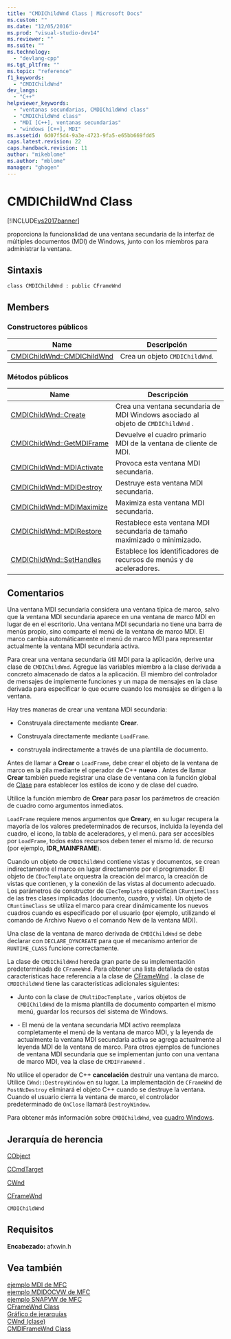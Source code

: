 ```yaml
---
title: "CMDIChildWnd Class | Microsoft Docs"
ms.custom: ""
ms.date: "12/05/2016"
ms.prod: "visual-studio-dev14"
ms.reviewer: ""
ms.suite: ""
ms.technology: 
  - "devlang-cpp"
ms.tgt_pltfrm: ""
ms.topic: "reference"
f1_keywords: 
  - "CMDIChildWnd"
dev_langs: 
  - "C++"
helpviewer_keywords: 
  - "ventanas secundarias, CMDIChildWnd class"
  - "CMDIChildWnd class"
  - "MDI [C++], ventanas secundarias"
  - "windows [C++], MDI"
ms.assetid: 6d07f5d4-9a3e-4723-9fa5-e65bb669fdd5
caps.latest.revision: 22
caps.handback.revision: 11
author: "mikeblome"
ms.author: "mblome"
manager: "ghogen"
---
```

# CMDIChildWnd Class
[!INCLUDE[vs2017banner](../../assembler/inline/includes/vs2017banner.md)]

proporciona la funcionalidad de una ventana secundaria de la interfaz de múltiples documentos \(MDI\) de Windows, junto con los miembros para administrar la ventana.  
  
## Sintaxis  
  
```  
class CMDIChildWnd : public CFrameWnd  
```  
  
## Members  
  
### Constructores públicos  
  
|Name|Descripción|  
|----------|-----------------|  
|[CMDIChildWnd::CMDIChildWnd](../Topic/CMDIChildWnd::CMDIChildWnd.md)|Crea un objeto `CMDIChildWnd`.|  
  
### Métodos públicos  
  
|Name|Descripción|  
|----------|-----------------|  
|[CMDIChildWnd::Create](../Topic/CMDIChildWnd::Create.md)|Crea una ventana secundaria de MDI Windows asociado al objeto de `CMDIChildWnd` .|  
|[CMDIChildWnd::GetMDIFrame](../Topic/CMDIChildWnd::GetMDIFrame.md)|Devuelve el cuadro primario MDI de la ventana de cliente de MDI.|  
|[CMDIChildWnd::MDIActivate](../Topic/CMDIChildWnd::MDIActivate.md)|Provoca esta ventana MDI secundaria.|  
|[CMDIChildWnd::MDIDestroy](../Topic/CMDIChildWnd::MDIDestroy.md)|Destruye esta ventana MDI secundaria.|  
|[CMDIChildWnd::MDIMaximize](../Topic/CMDIChildWnd::MDIMaximize.md)|Maximiza esta ventana MDI secundaria.|  
|[CMDIChildWnd::MDIRestore](../Topic/CMDIChildWnd::MDIRestore.md)|Restablece esta ventana MDI secundaria de tamaño maximizado o minimizado.|  
|[CMDIChildWnd::SetHandles](../Topic/CMDIChildWnd::SetHandles.md)|Establece los identificadores de recursos de menús y de aceleradores.|  
  
## Comentarios  
 Una ventana MDI secundaria considera una ventana típica de marco, salvo que la ventana MDI secundaria aparece en una ventana de marco MDI en lugar de en el escritorio.  Una ventana MDI secundaria no tiene una barra de menús propio, sino comparte el menú de la ventana de marco MDI.  El marco cambia automáticamente el menú de marco MDI para representar actualmente la ventana MDI secundaria activa.  
  
 Para crear una ventana secundaria útil MDI para la aplicación, derive una clase de `CMDIChildWnd`.  Agregue las variables miembro a la clase derivada a concreto almacenado de datos a la aplicación.  El miembro del controlador de mensajes de implemente funciones y un mapa de mensajes en la clase derivada para especificar lo que ocurre cuando los mensajes se dirigen a la ventana.  
  
 Hay tres maneras de crear una ventana MDI secundaria:  
  
-   Construyala directamente mediante **Crear**.  
  
-   Construyala directamente mediante `LoadFrame`.  
  
-   construyala indirectamente a través de una plantilla de documento.  
  
 Antes de llamar a **Crear** o `LoadFrame`, debe crear el objeto de la ventana de marco en la pila mediante el operador de C\+\+ **nuevo** .  Antes de llamar **Crear** también puede registrar una clase de ventana con la función global de [Clase](../Topic/AfxRegisterWndClass.md) para establecer los estilos de icono y de clase del cuadro.  
  
 Utilice la función miembro de **Crear** para pasar los parámetros de creación de cuadro como argumentos inmediatos.  
  
 `LoadFrame` requiere menos argumentos que **Crear**y, en su lugar recupera la mayoría de los valores predeterminados de recursos, incluida la leyenda del cuadro, el icono, la tabla de aceleradores, y el menú.  para ser accesibles por `LoadFrame`, todos estos recursos deben tener el mismo Id. de recurso \(por ejemplo, **IDR\_MAINFRAME**\).  
  
 Cuando un objeto de `CMDIChildWnd` contiene vistas y documentos, se crean indirectamente el marco en lugar directamente por el programador.  El objeto de `CDocTemplate` orquestra la creación del marco, la creación de vistas que contienen, y la conexión de las vistas al documento adecuado.  Los parámetros de constructor de `CDocTemplate` especifican `CRuntimeClass` de las tres clases implicadas \(documento, cuadro, y vista\).  Un objeto de `CRuntimeClass` se utiliza el marco para crear dinámicamente los nuevos cuadros cuando es especificado por el usuario \(por ejemplo, utilizando el comando de Archivo Nuevo o el comando New de la ventana MDI\).  
  
 Una clase de la ventana de marco derivada de `CMDIChildWnd` se debe declarar con `DECLARE_DYNCREATE` para que el mecanismo anterior de `RUNTIME_CLASS` funcione correctamente.  
  
 La clase de `CMDIChildWnd` hereda gran parte de su implementación predeterminada de `CFrameWnd`.  Para obtener una lista detallada de estas características hace referencia a la clase de [CFrameWnd](../../mfc/reference/cframewnd-class.md) .  la clase de `CMDIChildWnd` tiene las características adicionales siguientes:  
  
-   Junto con la clase de `CMultiDocTemplate` , varios objetos de `CMDIChildWnd` de la misma plantilla de documento comparten el mismo menú, guardar los recursos del sistema de Windows.  
  
-   \- El menú de la ventana secundaria MDI activo reemplaza completamente el menú de la ventana de marco MDI, y la leyenda de actualmente la ventana MDI secundaria activa se agrega actualmente al leyenda MDI de la ventana de marco.  Para otros ejemplos de funciones de ventana MDI secundaria que se implementan junto con una ventana de marco MDI, vea la clase de `CMDIFrameWnd` .  
  
 No utilice el operador de C\+\+ **cancelación** destruir una ventana de marco.  Utilice `CWnd::DestroyWindow` en su lugar.  La implementación de `CFrameWnd` de `PostNcDestroy` eliminará el objeto C\+\+ cuando se destruye la ventana.  Cuando el usuario cierra la ventana de marco, el controlador predeterminado de `OnClose` llamará `DestroyWindow`.  
  
 Para obtener más información sobre `CMDIChildWnd`, vea [cuadro Windows](../../mfc/frame-windows.md).  
  
## Jerarquía de herencia  
 [CObject](../../mfc/reference/cobject-class.md)  
  
 [CCmdTarget](../../mfc/reference/ccmdtarget-class.md)  
  
 [CWnd](../../mfc/reference/cwnd-class.md)  
  
 [CFrameWnd](../../mfc/reference/cframewnd-class.md)  
  
 `CMDIChildWnd`  
  
## Requisitos  
 **Encabezado:** afxwin.h  
  
## Vea también  
 [ejemplo MDI de MFC](../../top/visual-cpp-samples.md)   
 [ejemplo MDIDOCVW de MFC](../../top/visual-cpp-samples.md)   
 [ejemplo SNAPVW de MFC](../../top/visual-cpp-samples.md)   
 [CFrameWnd Class](../../mfc/reference/cframewnd-class.md)   
 [Gráfico de jerarquías](../../mfc/hierarchy-chart.md)   
 [CWnd \(clase\)](../../mfc/reference/cwnd-class.md)   
 [CMDIFrameWnd Class](../../mfc/reference/cmdiframewnd-class.md)